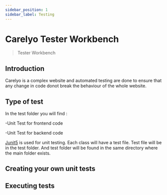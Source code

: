 ```yaml
---
sidebar_position: 1
sidebar_label: Testing
---
```

# Carelyo Tester Workbench

> Tester Workbench

## Introduction

Carelyo is a complex website and automated testing are done to ensure that any change in code donot break the behaviour of the whole website.  

## Type of test

In the test folder you will find :  

-Unit Test for frontend code

-Unit Test for backend code

[Junit5](https://junit.org/junit5/) is used for unit testing. Each class will have a test file. Test file will be in the test folder. And test folder will be found in the same directory where the main folder exists.

## Creating your own unit tests

## Executing tests
